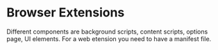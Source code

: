 # Browser Extensions
Different components are background scripts, content scripts, options page, UI elements.
For a web etension you need to have a manifest file.
